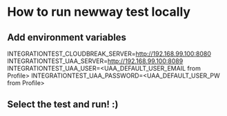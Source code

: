 # How to run newway test locally
## Add environment variables
INTEGRATIONTEST_CLOUDBREAK_SERVER=http://192.168.99.100:8080
INTEGRATIONTEST_UAA_SERVER=http://192.168.99.100:8089
INTEGRATIONTEST_UAA_USER=<UAA_DEFAULT_USER_EMAIL from Profile>
INTEGRATIONTEST_UAA_PASSWORD=<UAA_DEFAULT_USER_PW from Profile>
## Select the test and run! :)